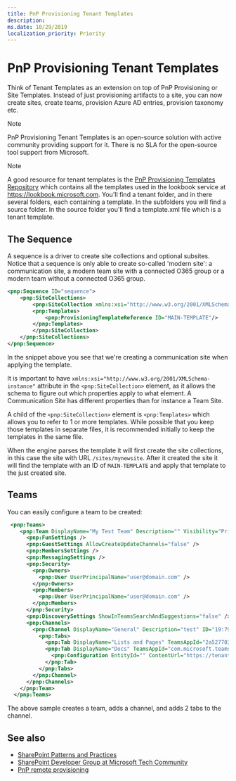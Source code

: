 ```yaml
---
title: PnP Provisioning Tenant Templates
description: 
ms.date: 10/29/2019
localization_priority: Priority
---
```


# PnP Provisioning Tenant Templates

Think of Tenant Templates as an extension on top of PnP Provisioning or Site Templates. Instead of just provisioning artifacts to a site, you can now create sites, create teams, provision Azure AD entries, provision taxonomy etc.

> [!NOTE]
> PnP Provisioning Tenant Templates is an open-source solution with active community providing support for it. There is no SLA for the open-source tool support from Microsoft.

> [!NOTE] 
> A good resource for tenant templates is the [PnP Provisioning Templates Repository](https://github.com/sharepoint/sp-dev-provisioning-templates) which contains all the templates used in the lookbook service at https://lookbook.microsoft.com. You'll find a tenant folder, and in there several folders, each containing a template. In the subfolders you will find a source folder. In the source folder you'll find a template.xml file which is a tenant template.

## The Sequence

A sequence is a driver to create site collections and optional subsites. Notice that a sequence is only able to create so-called 'modern site': a communication site, a modern team site with a connected O365 group or a modern team without a connected O365 group.

```xml
<pnp:Sequence ID="sequence">
    <pnp:SiteCollections>
        <pnp:SiteCollection xmlns:xsi="http://www.w3.org/2001/XMLSchema-instance" xsi:type="pnp:CommunicationSite" ProvisioningId="MAIN" SiteDesign="Topic" Title="My New Site" Description="" Url="/sites/mynewsite" IsHubSite="false" Owner="user@domain.com">
        <pnp:Templates>
            <pnp:ProvisioningTemplateReference ID="MAIN-TEMPLATE"/>
        </pnp:Templates>
        </pnp:SiteCollection>
    </pnp:SiteCollections>
</pnp:Sequence>
```

In the snippet above you see that we're creating a communication site when applying the template. 

It is important to have ```xmlns:xsi="http://www.w3.org/2001/XMLSchema-instance"``` attribute in the ```<pnp:SiteCollection>``` element, as it allows the schema to figure out which properties apply to what element. A Communication Site has different properties than for instance a Team Site.

A child of the ```<pnp:SiteCollection>``` element is ```<pnp:Templates>``` which allows you to refer to 1 or more templates. While possible that you keep those templates in separate files, it is recommended initially to keep the templates in the same file.

When the engine parses the template it will first create the site collections, in this case the site with URL ```/sites/mynewsite```. After it created the site it will find the template with an ID of ```MAIN-TEMPLATE``` and apply that template to the just created site.

## Teams

You can easily configure a team to be created:

```xml
 <pnp:Teams>
    <pnp:Team DisplayName="My Test Team" Description="" Visibility="Private" Photo="TeamData/TEAM_ef3020c6-1953-4367-b7c5-a6da8e24d049/photo_ef3020c6-1953-4367-b7c5-a6da8e24d049_432X432.jpg" Specialization="None">
      <pnp:FunSettings />
      <pnp:GuestSettings AllowCreateUpdateChannels="false" />
      <pnp:MembersSettings />
      <pnp:MessagingSettings />
      <pnp:Security>
        <pnp:Owners>
          <pnp:User UserPrincipalName="user@domain.com" />
        </pnp:Owners>
        <pnp:Members>
          <pnp:User UserPrincipalName="user@domain.com" />
        </pnp:Members>
      </pnp:Security>
      <pnp:DiscoverySettings ShowInTeamsSearchAndSuggestions="false" />
      <pnp:Channels>
        <pnp:Channel DisplayName="General" Description="test" ID="19:796d063baf3fad3ffa2231aeaf092c8fb9b44e@thread.skype">
          <pnp:Tabs>
            <pnp:Tab DisplayName="Lists and Pages" TeamsAppId="2a527703-1f6f-4559-a332-d8a7d288cd88"/>
            <pnp:Tab DisplayName="Docs" TeamsAppId="com.microsoft.teamspace.tab.files.sharepoint">
              <pnp:Configuration EntityId="" ContentUrl="https://tenant.sharepoint.com/sites/mynewsite/Shared%20Documents" RemoveUrl="" WebsiteUrl="" />
            </pnp:Tab>
          </pnp:Tabs>
        </pnp:Channel>
      </pnp:Channels>
    </pnp:Team>
  </pnp:Teams>
  ```

  The above sample creates a team, adds a channel, and adds 2 tabs to the channel.

## See also

- [SharePoint Patterns and Practices](https://github.com/SharePoint/PnP/)
- [SharePoint Developer Group at Microsoft Tech Community](https://techcommunity.microsoft.com/t5/SharePoint-Developer/bd-p/SharePointDev) 
- [PnP remote provisioning](pnp-remote-provisioning.md)
